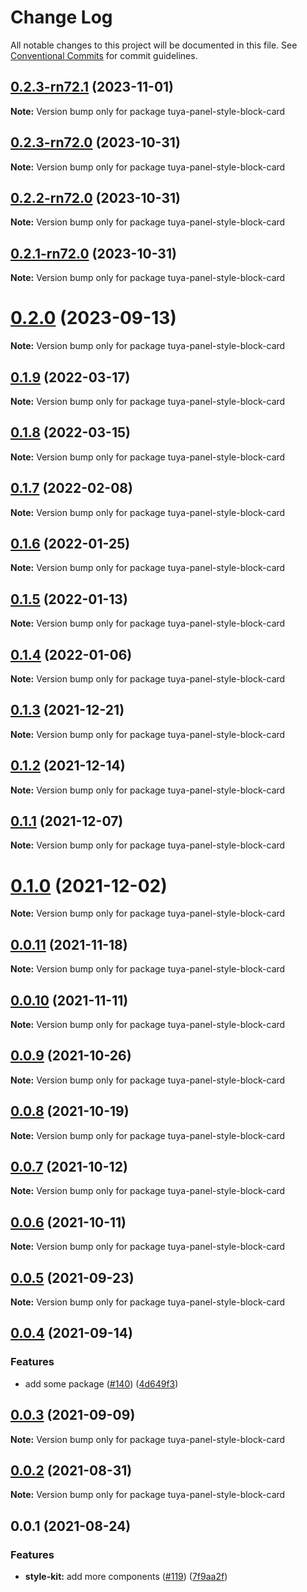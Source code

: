 # Change Log

All notable changes to this project will be documented in this file.
See [Conventional Commits](https://conventionalcommits.org) for commit guidelines.

## [0.2.3-rn72.1](https://github.com/tuya/tuya-panel-kit/compare/tuya-panel-style-block-card@0.2.3-rn72.0...tuya-panel-style-block-card@0.2.3-rn72.1) (2023-11-01)

**Note:** Version bump only for package tuya-panel-style-block-card





## [0.2.3-rn72.0](https://github.com/tuya/tuya-panel-kit/compare/tuya-panel-style-block-card@0.2.2-rn72.0...tuya-panel-style-block-card@0.2.3-rn72.0) (2023-10-31)

**Note:** Version bump only for package tuya-panel-style-block-card





## [0.2.2-rn72.0](https://github.com/tuya/tuya-panel-kit/compare/tuya-panel-style-block-card@0.2.1-rn72.0...tuya-panel-style-block-card@0.2.2-rn72.0) (2023-10-31)

**Note:** Version bump only for package tuya-panel-style-block-card





## [0.2.1-rn72.0](https://github.com/tuya/tuya-panel-kit/compare/tuya-panel-style-block-card@0.2.0...tuya-panel-style-block-card@0.2.1-rn72.0) (2023-10-31)

**Note:** Version bump only for package tuya-panel-style-block-card





# [0.2.0](https://github.com/tuya/tuya-panel-kit/compare/tuya-panel-style-block-card@0.1.9...tuya-panel-style-block-card@0.2.0) (2023-09-13)

**Note:** Version bump only for package tuya-panel-style-block-card





## [0.1.9](https://github.com/tuya/tuya-panel-kit/compare/tuya-panel-style-block-card@0.1.8...tuya-panel-style-block-card@0.1.9) (2022-03-17)

**Note:** Version bump only for package tuya-panel-style-block-card





## [0.1.8](https://github.com/tuya/tuya-panel-kit/compare/tuya-panel-style-block-card@0.1.7...tuya-panel-style-block-card@0.1.8) (2022-03-15)

**Note:** Version bump only for package tuya-panel-style-block-card





## [0.1.7](https://github.com/tuya/tuya-panel-kit/compare/tuya-panel-style-block-card@0.1.6...tuya-panel-style-block-card@0.1.7) (2022-02-08)

**Note:** Version bump only for package tuya-panel-style-block-card





## [0.1.6](https://github.com/tuya/tuya-panel-kit/compare/tuya-panel-style-block-card@0.1.5...tuya-panel-style-block-card@0.1.6) (2022-01-25)

**Note:** Version bump only for package tuya-panel-style-block-card





## [0.1.5](https://github.com/tuya/tuya-panel-kit/compare/tuya-panel-style-block-card@0.1.4...tuya-panel-style-block-card@0.1.5) (2022-01-13)

**Note:** Version bump only for package tuya-panel-style-block-card





## [0.1.4](https://github.com/tuya/tuya-panel-kit/compare/tuya-panel-style-block-card@0.1.3...tuya-panel-style-block-card@0.1.4) (2022-01-06)

**Note:** Version bump only for package tuya-panel-style-block-card





## [0.1.3](https://github.com/tuya/tuya-panel-kit/compare/tuya-panel-style-block-card@0.1.2...tuya-panel-style-block-card@0.1.3) (2021-12-21)

**Note:** Version bump only for package tuya-panel-style-block-card





## [0.1.2](https://github.com/tuya/tuya-panel-kit/compare/tuya-panel-style-block-card@0.1.1...tuya-panel-style-block-card@0.1.2) (2021-12-14)

**Note:** Version bump only for package tuya-panel-style-block-card





## [0.1.1](https://github.com/tuya/tuya-panel-kit/compare/tuya-panel-style-block-card@0.0.11...tuya-panel-style-block-card@0.1.1) (2021-12-07)

**Note:** Version bump only for package tuya-panel-style-block-card





# [0.1.0](https://github.com/tuya/tuya-panel-kit/compare/tuya-panel-style-block-card@0.0.11...tuya-panel-style-block-card@0.1.0) (2021-12-02)

**Note:** Version bump only for package tuya-panel-style-block-card





## [0.0.11](https://github.com/tuya/tuya-panel-kit/compare/tuya-panel-style-block-card@0.0.10...tuya-panel-style-block-card@0.0.11) (2021-11-18)

**Note:** Version bump only for package tuya-panel-style-block-card





## [0.0.10](https://github.com/tuya/tuya-panel-kit/compare/tuya-panel-style-block-card@0.0.9...tuya-panel-style-block-card@0.0.10) (2021-11-11)

**Note:** Version bump only for package tuya-panel-style-block-card





## [0.0.9](https://github.com/tuya/tuya-panel-kit/compare/tuya-panel-style-block-card@0.0.8...tuya-panel-style-block-card@0.0.9) (2021-10-26)

**Note:** Version bump only for package tuya-panel-style-block-card





## [0.0.8](https://github.com/tuya/tuya-panel-kit/compare/tuya-panel-style-block-card@0.0.6...tuya-panel-style-block-card@0.0.8) (2021-10-19)

**Note:** Version bump only for package tuya-panel-style-block-card





## [0.0.7](https://github.com/tuya/tuya-panel-kit/compare/tuya-panel-style-block-card@0.0.6...tuya-panel-style-block-card@0.0.7) (2021-10-12)

**Note:** Version bump only for package tuya-panel-style-block-card





## [0.0.6](https://github.com/tuya/tuya-panel-kit/compare/tuya-panel-style-block-card@0.0.5...tuya-panel-style-block-card@0.0.6) (2021-10-11)

**Note:** Version bump only for package tuya-panel-style-block-card





## [0.0.5](https://github.com/tuya/tuya-panel-kit/compare/tuya-panel-style-block-card@0.0.4...tuya-panel-style-block-card@0.0.5) (2021-09-23)

**Note:** Version bump only for package tuya-panel-style-block-card





## [0.0.4](https://github.com/tuya/tuya-panel-kit/compare/tuya-panel-style-block-card@0.0.3...tuya-panel-style-block-card@0.0.4) (2021-09-14)


### Features

* add some package ([#140](https://github.com/tuya/tuya-panel-kit/issues/140)) ([4d649f3](https://github.com/tuya/tuya-panel-kit/commit/4d649f3020ac96bc9aa16c0d27f925b13244317c))





## [0.0.3](https://github.com/tuya/tuya-panel-kit/compare/tuya-panel-style-block-card@0.0.2...tuya-panel-style-block-card@0.0.3) (2021-09-09)

**Note:** Version bump only for package tuya-panel-style-block-card





## [0.0.2](https://github.com/tuya/tuya-panel-kit/compare/tuya-panel-style-block-card@0.0.1...tuya-panel-style-block-card@0.0.2) (2021-08-31)

**Note:** Version bump only for package tuya-panel-style-block-card





## 0.0.1 (2021-08-24)


### Features

* **style-kit:** add more components ([#119](https://github.com/tuya/tuya-panel-kit/issues/119)) ([7f9aa2f](https://github.com/tuya/tuya-panel-kit/commit/7f9aa2fecf01c73760eeb88fcc09703ccef3afca))
